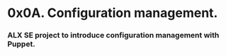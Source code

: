 <h1>0x0A. Configuration management.</h1>

<h3>ALX SE project to introduce configuration management with Puppet.</h3>
